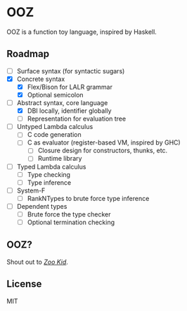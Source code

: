 # OOZ

OOZ is a function toy language, inspired by Haskell.

## Roadmap

- [ ] Surface syntax (for syntactic sugars)
- [x] Concrete syntax
    + [x] Flex/Bison for LALR grammar
    + [x] Optional semicolon
- [ ] Abstract syntax, core language
    + [x] DBI locally, identifier globally
    + [ ] Representation for evaluation tree
- [ ] Untyped Lambda calculus
    + [ ] C code generation
    + [ ] C as evaluator (register-based VM, inspired by GHC)
        + [ ] Closure design for constructors, thunks, etc.
        + [ ] Runtime library
- [ ] Typed Lambda calculus
    + [ ] Type checking
    + [ ] Type inference
- [ ] System-F
    + [ ] RankNTypes to brute force type inference
- [ ] Dependent types
    + [ ] Brute force the type checker
    + [ ] Optional termination checking

## OOZ?

Shout out to *[Zoo Kid](https://en.wikipedia.org/wiki/King_Krule)*.

## License

MIT
